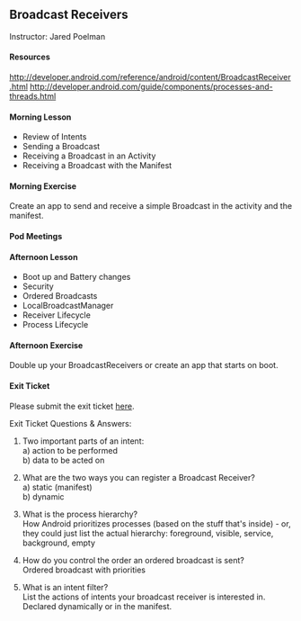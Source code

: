 ## Broadcast Receivers
Instructor: Jared Poelman

#### Resources
http://developer.android.com/reference/android/content/BroadcastReceiver.html
http://developer.android.com/guide/components/processes-and-threads.html

#### Morning Lesson  
* Review of Intents 
* Sending a Broadcast  
* Receiving a Broadcast in an Activity  
* Receiving a Broadcast with the Manifest  

#### Morning Exercise  
Create an app to send and receive a simple Broadcast in the activity and the manifest.  

#### Pod Meetings  

#### Afternoon Lesson  
* Boot up and Battery changes  
* Security
* Ordered Broadcasts  
* LocalBroadcastManager  
* Receiver Lifecycle  
* Process Lifecycle  


#### Afternoon Exercise
Double up your BroadcastReceivers or create an app that starts on boot.

#### Exit Ticket  
Please submit the exit ticket [here](https://docs.google.com/forms/d/1YOnIqu8FAXkSjymIrOS3zUAvLyB0xrsZSKiKa2krMDk/viewform).  
  
Exit Ticket Questions & Answers:  

1) Two important parts of an intent:  
a) action to be performed  
b) data to be acted on  

1) What are the two ways you can register a Broadcast Receiver?	 
a) static (manifest)  
b) dynamic  

3) What is the process hierarchy?	  
How Android prioritizes processes (based on the stuff that's inside) - or, they could just list the actual hierarchy:
foreground, visible, service, background, empty  

4) How do you control the order an ordered broadcast is sent?	  
Ordered broadcast with priorities  

5) What is an intent filter?  
List the actions of intents your broadcast receiver is interested in.  Declared dynamically or in the manifest.  
